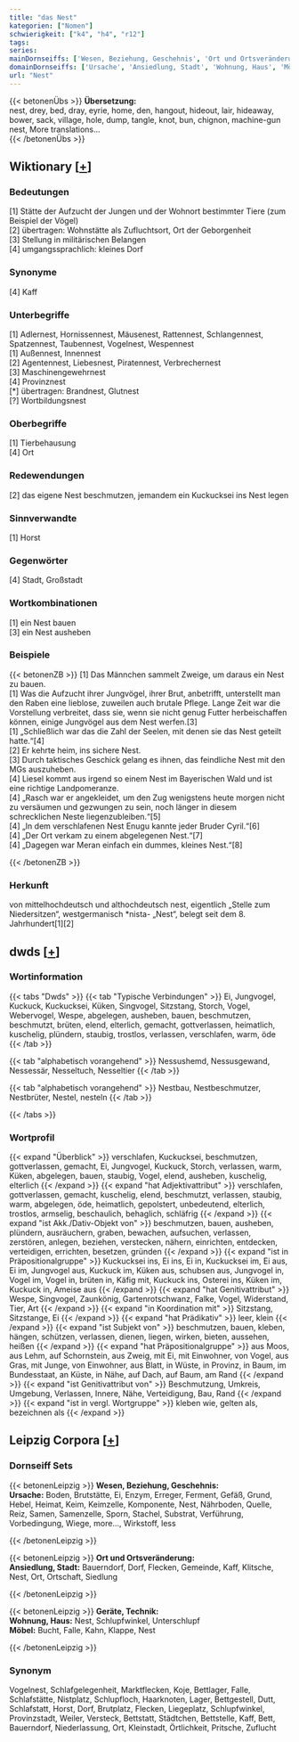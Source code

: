 ```yaml
---
title: "das Nest"
kategorien: ["Nomen"]
schwierigkeit: ["k4", "h4", "r12"]
tags:
series:
mainDornseiffs: ['Wesen, Beziehung, Geschehnis', 'Ort und Ortsveränderung', 'Geräte, Technik']
domainDornseiffs: ['Ursache', 'Ansiedlung, Stadt', 'Wohnung, Haus', 'Möbel']
url: "Nest"
---
```


{{< betonenÜbs >}}
**Übersetzung:**  
nest, drey, bed, dray, eyrie, home, den, hangout, hideout, lair, hideaway, bower, sack, village, hole, dump, tangle, knot, bun, chignon, machine-gun nest, More translations...  
{{< /betonenÜbs >}}

## Wiktionary [[+](https://de.wiktionary.org/wiki/Nest)]

### Bedeutungen
[1] Stätte der Aufzucht der Jungen und der Wohnort bestimmter Tiere (zum Beispiel der Vögel)  
[2] übertragen: Wohnstätte als Zufluchtsort, Ort der Geborgenheit  
[3] Stellung in militärischen Belangen  
[4] umgangssprachlich: kleines Dorf  

### Synonyme
[4] Kaff  

### Unterbegriffe
[1] Adlernest, Hornissennest, Mäusenest, Rattennest, Schlangennest, Spatzennest, Taubennest, Vogelnest, Wespennest  
[1] Außennest, Innennest  
[2] Agentennest, Liebesnest, Piratennest, Verbrechernest  
[3] Maschinengewehrnest  
[4] Provinznest  
[*] übertragen: Brandnest, Glutnest  
[?] Wortbildungsnest  

### Oberbegriffe
[1] Tierbehausung  
[4] Ort  

### Redewendungen
[2] das eigene Nest beschmutzen, jemandem ein Kuckucksei ins Nest legen  

### Sinnverwandte
[1] Horst  

### Gegenwörter
[4] Stadt, Großstadt  

### Wortkombinationen
[1] ein Nest bauen  
[3] ein Nest ausheben  

### Beispiele
{{< betonenZB >}}
[1] Das Männchen sammelt Zweige, um daraus ein Nest zu bauen.  
[1] Was die Aufzucht ihrer Jungvögel, ihrer Brut, anbetrifft, unterstellt man den Raben eine lieblose, zuweilen auch brutale Pflege. Lange Zeit war die Vorstellung verbreitet, dass sie, wenn sie nicht genug Futter herbeischaffen können, einige Jungvögel aus dem Nest werfen.[3]  
[1] „Schließlich war das die Zahl der Seelen, mit denen sie das Nest geteilt hatte.“[4]  
[2] Er kehrte heim, ins sichere Nest.  
[3] Durch taktisches Geschick gelang es ihnen, das feindliche Nest mit den MGs auszuheben.  
[4] Liesel kommt aus irgend so einem Nest im Bayerischen Wald und ist eine richtige Landpomeranze.  
[4] „Rasch war er angekleidet, um den Zug wenigstens heute morgen nicht zu versäumen und gezwungen zu sein, noch länger in diesem schrecklichen Neste liegenzubleiben.“[5]  
[4] „In dem verschlafenen Nest Enugu kannte jeder Bruder Cyril.“[6]  
[4] „Der Ort verkam zu einem abgelegenen Nest.“[7]  
[4] „Dagegen war Meran einfach ein dummes, kleines Nest.“[8]  

{{< /betonenZB >}}
### Herkunft
von mittelhochdeutsch und althochdeutsch nest, eigentlich „Stelle zum Niedersitzen“, westgermanisch *nista- „Nest“, belegt seit dem 8. Jahrhundert[1][2]  



## dwds [[+](https://www.dwds.de/wb/Nest)]

### Wortinformation
{{< tabs "Dwds" >}}
{{< tab "Typische Verbindungen" >}}
Ei, Jungvogel, Kuckuck, Kuckucksei, Küken, Singvogel, Sitzstang, Storch, Vogel, Webervogel, Wespe, abgelegen, ausheben, bauen, beschmutzen, beschmutzt, brüten, elend, elterlich, gemacht, gottverlassen, heimatlich, kuschelig, plündern, staubig, trostlos, verlassen, verschlafen, warm, öde
{{< /tab >}}

{{< tab "alphabetisch vorangehend" >}}
Nessushemd, Nessusgewand, Nessessär, Nesseltuch, Nesseltier
{{< /tab >}}

{{< tab "alphabetisch vorangehend" >}}
Nestbau, Nestbeschmutzer, Nestbrüter, Nestel, nesteln
{{< /tab >}}

{{< /tabs >}}

### Wortprofil
{{< expand "Überblick" >}} verschlafen, Kuckucksei, beschmutzen, gottverlassen, gemacht, Ei, Jungvogel, Kuckuck, Storch, verlassen, warm, Küken, abgelegen, bauen, staubig, Vogel, elend, ausheben, kuschelig, elterlich {{< /expand >}}
{{< expand "hat Adjektivattribut" >}} verschlafen, gottverlassen, gemacht, kuschelig, elend, beschmutzt, verlassen, staubig, warm, abgelegen, öde, heimatlich, gepolstert, unbedeutend, elterlich, trostlos, armselig, beschaulich, behaglich, schläfrig {{< /expand >}}
{{< expand "ist Akk./Dativ-Objekt von" >}} beschmutzen, bauen, ausheben, plündern, ausräuchern, graben, bewachen, aufsuchen, verlassen, zerstören, anlegen, beziehen, verstecken, nähern, einrichten, entdecken, verteidigen, errichten, besetzen, gründen {{< /expand >}}
{{< expand "ist in Präpositionalgruppe" >}} Kuckucksei ins, Ei ins, Ei in, Kuckucksei im, Ei aus, Ei im, Jungvogel aus, Kuckuck im, Küken aus, schubsen aus, Jungvogel in, Vogel im, Vogel in, brüten in, Käfig mit, Kuckuck ins, Osterei ins, Küken im, Kuckuck in, Ameise aus {{< /expand >}}
{{< expand "hat Genitivattribut" >}} Wespe, Singvogel, Zaunkönig, Gartenrotschwanz, Falke, Vogel, Widerstand, Tier, Art {{< /expand >}}
{{< expand "in Koordination mit" >}} Sitzstang, Sitzstange, Ei {{< /expand >}}
{{< expand "hat Prädikativ" >}} leer, klein {{< /expand >}}
{{< expand "ist Subjekt von" >}} beschmutzen, bauen, kleben, hängen, schützen, verlassen, dienen, liegen, wirken, bieten, aussehen, heißen {{< /expand >}}
{{< expand "hat Präpositionalgruppe" >}} aus Moos, aus Lehm, auf Schornstein, aus Zweig, mit Ei, mit Einwohner, von Vogel, aus Gras, mit Junge, von Einwohner, aus Blatt, in Wüste, in Provinz, in Baum, im Bundesstaat, an Küste, in Nähe, auf Dach, auf Baum, am Rand {{< /expand >}}
{{< expand "ist Genitivattribut von" >}} Beschmutzung, Umkreis, Umgebung, Verlassen, Innere, Nähe, Verteidigung, Bau, Rand {{< /expand >}}
{{< expand "ist in vergl. Wortgruppe" >}} kleben wie, gelten als, bezeichnen als {{< /expand >}}

## Leipzig Corpora [[+](https://corpora.uni-leipzig.de/en/res?word=Nest&corpusId=deu_newscrawl-public_2018)]

### Dornseiff Sets
{{< betonenLeipzig >}}
**Wesen, Beziehung, Geschehnis:**  
**Ursache:** Boden, Brutstätte, Ei, Enzym, Erreger, Ferment, Gefäß, Grund, Hebel, Heimat, Keim, Keimzelle, Komponente, Nest, Nährboden, Quelle, Reiz, Samen, Samenzelle, Sporn, Stachel, Substrat, Verführung, Vorbedingung, Wiege, more..., Wirkstoff, less  

{{< /betonenLeipzig >}}


{{< betonenLeipzig >}}
**Ort und Ortsveränderung:**  
**Ansiedlung, Stadt:** Bauerndorf, Dorf, Flecken, Gemeinde, Kaff, Klitsche, Nest, Ort, Ortschaft, Siedlung  

{{< /betonenLeipzig >}}


{{< betonenLeipzig >}}
**Geräte, Technik:**  
**Wohnung, Haus:** Nest, Schlupfwinkel, Unterschlupf  
**Möbel:** Bucht, Falle, Kahn, Klappe, Nest  

{{< /betonenLeipzig >}}

### Synonym
Vogelnest, Schlafgelegenheit, Marktflecken, Koje, Bettlager, Falle, Schlafstätte, Nistplatz, Schlupfloch, Haarknoten, Lager, Bettgestell, Dutt, Schlafstatt, Horst, Dorf, Brutplatz, Flecken, Liegeplatz, Schlupfwinkel, Provinzstadt, Weiler, Versteck, Bettstatt, Städtchen, Bettstelle, Kaff, Bett, Bauerndorf, Niederlassung, Ort, Kleinstadt, Örtlichkeit, Pritsche, Zuflucht


